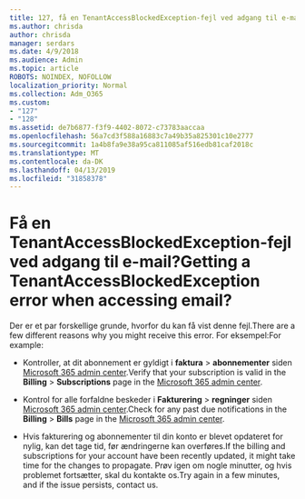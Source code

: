 ```yaml
---
title: 127, få en TenantAccessBlockedException-fejl ved adgang til e-mail?
ms.author: chrisda
author: chrisda
manager: serdars
ms.date: 4/9/2018
ms.audience: Admin
ms.topic: article
ROBOTS: NOINDEX, NOFOLLOW
localization_priority: Normal
ms.collection: Adm_O365
ms.custom:
- "127"
- "128"
ms.assetid: de7b6877-f3f9-4402-8072-c73783aaccaa
ms.openlocfilehash: 56a7cd3f588a16883c7a49b35a825301c10e2777
ms.sourcegitcommit: 1a4b8fa9e38a95ca811085af516edb81caf2018c
ms.translationtype: MT
ms.contentlocale: da-DK
ms.lasthandoff: 04/13/2019
ms.locfileid: "31858378"
---
```

# <a name="getting-a-tenantaccessblockedexception-error-when-accessing-email"></a><span data-ttu-id="e2641-102">Få en TenantAccessBlockedException-fejl ved adgang til e-mail?</span><span class="sxs-lookup"><span data-stu-id="e2641-102">Getting a TenantAccessBlockedException error when accessing email?</span></span>

<span data-ttu-id="e2641-103">Der er et par forskellige grunde, hvorfor du kan få vist denne fejl.</span><span class="sxs-lookup"><span data-stu-id="e2641-103">There are a few different reasons why you might receive this error.</span></span> <span data-ttu-id="e2641-104">For eksempel:</span><span class="sxs-lookup"><span data-stu-id="e2641-104">For example:</span></span>

- <span data-ttu-id="e2641-105">Kontroller, at dit abonnement er gyldigt i **faktura** \> **abonnementer** siden [Microsoft 365 admin center](https://portal.office.com/adminportal/home#/subscriptions).</span><span class="sxs-lookup"><span data-stu-id="e2641-105">Verify that your subscription is valid in the **Billing** \> **Subscriptions** page in the [Microsoft 365 admin center](https://portal.office.com/adminportal/home#/subscriptions).</span></span>

- <span data-ttu-id="e2641-106">Kontrol for alle forfaldne beskeder i **Fakturering** \> **regninger** siden [Microsoft 365 admin center](https://portal.office.com/adminportal/home#/billoverview).</span><span class="sxs-lookup"><span data-stu-id="e2641-106">Check for any past due notifications in the **Billing** \> **Bills** page in the [Microsoft 365 admin center](https://portal.office.com/adminportal/home#/billoverview).</span></span>

- <span data-ttu-id="e2641-107">Hvis fakturering og abonnementer til din konto er blevet opdateret for nylig, kan det tage tid, før ændringerne kan overføres.</span><span class="sxs-lookup"><span data-stu-id="e2641-107">If the billing and subscriptions for your account have been recently updated, it might take time for the changes to propagate.</span></span> <span data-ttu-id="e2641-108">Prøv igen om nogle minutter, og hvis problemet fortsætter, skal du kontakte os.</span><span class="sxs-lookup"><span data-stu-id="e2641-108">Try again in a few minutes, and if the issue persists, contact us.</span></span>

